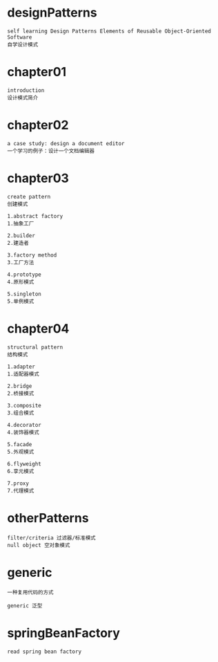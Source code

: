 # designPatterns
    self learning Design Patterns Elements of Reusable Object-Oriented Software
    自学设计模式

# chapter01
    introduction
    设计模式简介

# chapter02
    a case study: design a document editor
    一个学习的例子：设计一个文档编辑器

# chapter03
    create pattern
    创建模式

    1.abstract factory
    1.抽象工厂

    2.builder
    2.建造者

    3.factory method
    3.工厂方法

    4.prototype
    4.原形模式

    5.singleton
    5.单例模式

# chapter04
    structural pattern
    结构模式

    1.adapter
    1.适配器模式

    2.bridge
    2.桥接模式

    3.composite
    3.组合模式

    4.decorator
    4.装饰器模式

    5.facade
    5.外观模式

    6.flyweight
    6.享元模式

    7.proxy
    7.代理模式

# otherPatterns 

    filter/criteria 过滤器/标准模式
    null object 空对象模式

# generic
    一种复用代码的方式

    generic 泛型

# springBeanFactory
    read spring bean factory